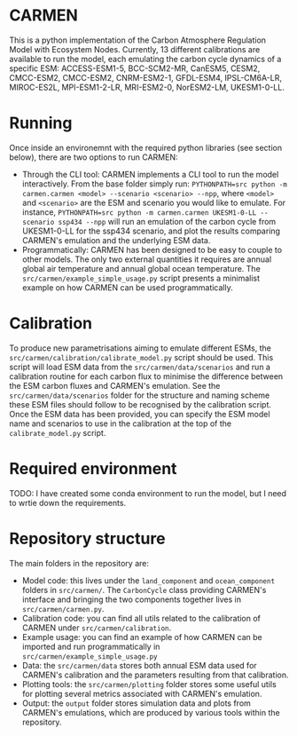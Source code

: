 # CARMEN

  

This is a python implementation of the Carbon Atmosphere Regulation Model with Ecosystem Nodes. Currently, 13 different calibrations are available to run the model, each emulating the carbon cycle dynamics of a specific ESM: ACCESS-ESM1-5, BCC-SCM2-MR, CanESM5, CESM2, CMCC-ESM2, CMCC-ESM2, CNRM-ESM2-1, GFDL-ESM4, IPSL-CM6A-LR, MIROC-ES2L, MPI-ESM1-2-LR, MRI-ESM2-0, NorESM2-LM, UKESM1-0-LL.

  
  

# Running

  

Once inside an environemnt with the required python libraries (see section below), there are two options to run CARMEN:

  

- Through the CLI tool: CARMEN implements a CLI tool to run the model interactively. From the base folder simply run: `PYTHONPATH=src python -m carmen.carmen <model> --scenario <scenario> --npp`, where `<model>` and `<scenario>` are the ESM and scenario you would like to emulate. For instance, `PYTHONPATH=src python -m carmen.carmen UKESM1-0-LL --scenario ssp434 --npp` will run an emulation of the carbon cycle from UKESM1-0-LL for the ssp434 scenario, and plot the results comparing CARMEN's emulation and the underlying ESM data.
- Programmatically: CARMEN has been designed to be easy to couple to other models. The only two external quantities it requires are annual global air temperature and annual global ocean temperature. The `src/carmen/example_simple_usage.py` script presents a minimalist example on how CARMEN can be used programmatically. 

# Calibration

To produce new parametrisations aiming to emulate different ESMs, the `src/carmen/calibration/calibrate_model.py` script should be used. This script will load ESM data from the `src/carmen/data/scenarios` and run a calibration routine for each carbon flux to minimise the difference between the ESM carbon fluxes and CARMEN's emulation. See the `src/carmen/data/scenarios` folder for the structure and naming scheme these ESM files should follow to be recognised by the calibration script. Once the ESM data has been provided, you can specify the ESM model name and scenarios to use in the calibration at the top of the `calibrate_model.py` script.
  

# Required environment
TODO: I have created some conda environment to run the model, but I need to wrtie down the requirements. 
  

# Repository structure

The main folders in the repository are:

- Model code: this lives under the `land_component` and `ocean_component` folders in `src/carmen/`. The `CarbonCycle` class providing CARMEN's interface and bringing the two components together lives in `src/carmen/carmen.py`.
- Calibration code: you can find all utils related to the calibration of CARMEN under `src/carmen/calibration`. 
- Example usage: you can find an example of how CARMEN can be imported and run programmatically in `src/carmen/example_simple_usage.py`
- Data: the `src/carmen/data` stores both annual ESM data used for CARMEN's calibration and the parameters resulting from that calibration.
- Plotting tools: the `src/carmen/plotting` folder stores some useful utils for plotting several metrics associated with CARMEN's emulation.
- Output: the `output` folder stores simulation data and plots from CARMEN's emulations, which are produced by various tools within the repository.
